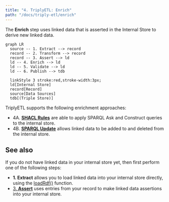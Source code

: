 ```yaml
---
title: "4. TriplyETL: Enrich"
path: "/docs/triply-etl/enrich"
---
```


The **Enrich** step uses linked data that is asserted in the Internal Store to derive new linked data.

```mermaid
graph LR
  source -- 1. Extract --> record
  record -- 2. Transform --> record
  record -- 3. Assert --> ld
  ld -- 4. Enrich --> ld
  ld -- 5. Validate --> ld
  ld -- 6. Publish --> tdb

  linkStyle 3 stroke:red,stroke-width:3px;
  ld[Internal Store]
  record[Record]
  source[Data Sources]
  tdb[(Triple Store)]
```

TriplyETL supports the following enrichment approaches:

- 4A. [**SHACL Rules**](/triply-etl/enrich/shacl) are able to apply SPARQL Ask and Construct queries to the internal store.
- 4B. [**SPARQL Update**](/triply-etl/enrich/sparql) allows linked data to be added to and deleted from the internal store.


## See also

If you do not have linked data in your internal store yet, then first perform one of the following steps:
- **1. Extract** allows you to load linked data into your internal store directly, using the [loadRdf()](/triply-etl/extract/formats#function-loadrdf) function.
- [3. **Assert**](/triply-etl/assert) uses entries from your record to make linked data assertions into your internal store.
